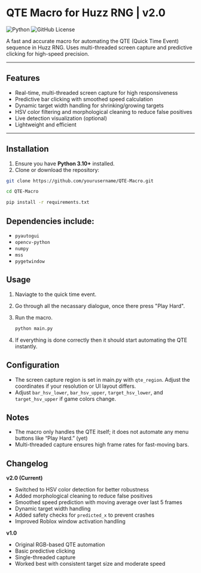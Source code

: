 # QTE Macro for Huzz RNG | v2.0

![Python](https://img.shields.io/badge/python-3.10%2B-blue)
![GitHub License](https://img.shields.io/github/license/gangstayencoin/QTE_Macro)


A fast and accurate macro for automating the QTE (Quick Time Event) sequence in Huzz RNG. Uses multi-threaded screen capture and predictive clicking for high-speed precision.

---

## Features

- Real-time, multi-threaded screen capture for high responsiveness
- Predictive bar clicking with smoothed speed calculation
- Dynamic target width handling for shrinking/growing targets
- HSV color filtering and morphological cleaning to reduce false positives
- Live detection visualization (optional)
- Lightweight and efficient

---

## Installation

1. Ensure you have **Python 3.10+** installed.
2. Clone or download the repository:

```bash
git clone https://github.com/yourusername/QTE-Macro.git

cd QTE-Macro

pip install -r requirements.txt
```
 ## Dependencies include:

 - `pyautogui`
 - `opencv-python`
 - `numpy`
 - `mss`
 - `pygetwindow`

 ## Usage

 1. Naviagte to the quick time event.

 2. Go through all the necassary dialogue, once there press "Play Hard".

 3. Run the macro.
    ```bash
    python main.py
    ```

5. If everything is done correctly then it should start automating the QTE instantly.

## Configuration

- The screen capture region is set in main.py with `qte_region`. Adjust the coordinates if your resolution or UI layout differs.
- Adjust `bar_hsv_lower`, `bar_hsv_upper`, `target_hsv_lower`, and `target_hsv_upper` if game colors change.

## Notes

- The macro only handles the QTE itself; it does not automate any menu buttons like “Play Hard.” (yet)
- Multi-threaded capture ensures high frame rates for fast-moving bars.

## Changelog

**v2.0 (Current)**
- Switched to HSV color detection for better robustness
- Added morphological cleaning to reduce false positives
- Smoothed speed prediction with moving average over last 5 frames
- Dynamic target width handling
- Added safety checks for `predicted_x` to prevent crashes
- Improved Roblox window activation handling

**v1.0**
- Original RGB-based QTE automation
- Basic predictive clicking
- Single-threaded capture
- Worked best with consistent target size and moderate speed
